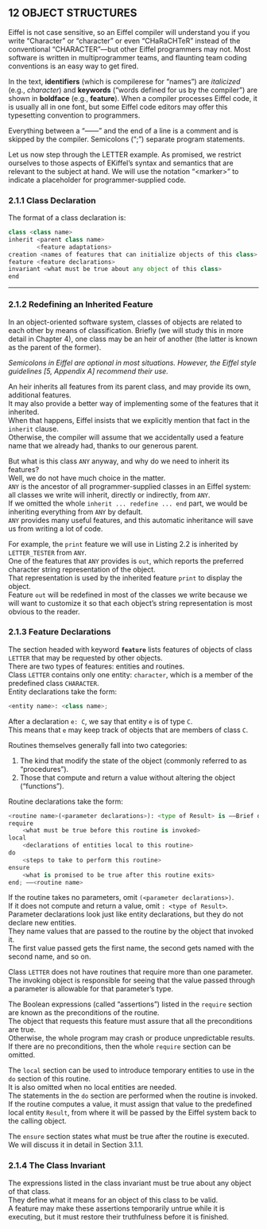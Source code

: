 ## 12 OBJECT STRUCTURES

Eiffel is not case sensitive, so an Eiffel compiler will understand you if you write “Character” or “character” or even “CHaRaCHTeR” instead of the conventional “CHARACTER”—but other Eiffel programmers may not.
Most software is written in multiprogrammer teams, and flaunting team coding conventions is an easy way to get fired.

In the text, **identifiers** (which is compilerese for “names”) are *italicized* (e.g., *character*) and **keywords** (“words defined for us by the compiler”) are shown in **boldface** (e.g., **feature**).
When a compiler processes Eiffel code, it is usually all in one font, but some Eiffel code editors may offer this typesetting convention to programmers.

Everything between a “——” and the end of a line is a comment and is skipped by the compiler.
Semicolons (“;”) separate program statements.

Let us now step through the LETTER example.
As promised, we restrict ourselves to those aspects of EKiffel’s syntax and semantics that are relevant to the subject at hand.
We will use the notation “\<marker\>” to indicate a placeholder for programmer-supplied code.


### 2.1.1 Class Declaration

The format of a class declaration is:

```python
class <class name>
inherit <parent class name>
        <feature adaptations>
creation <names of features that can initialize objects of this class>
feature <feature declarations>
invariant <what must be true about any object of this class>
end
```

---

### 2.1.2 Redefining an Inherited Feature

In an object-oriented software system, classes of objects are related to each other by means of classification.
Briefly (we will study this in more detail in Chapter 4), one class may be an heir of another (the latter is known as the parent of the former).

*Semicolons in Eiffel are optional in most situations.
However, the Eiffel style guidelines [5, Appendix A] recommend their use.*

An heir inherits all features from its parent class, and may provide its own, additional features.  
It may also provide a better way of implementing some of the features that it inherited.  
When that happens, Eiffel insists that we explicitly mention that fact in the `inherit` clause.  
Otherwise, the compiler will assume that we accidentally used a feature name that we already had, thanks to our generous parent.  

But what is this class `ANY` anyway, and why do we need to inherit its features?  
Well, we do not have much choice in the matter.  
`ANY` is the ancestor of all programmer-supplied classes in an Eiffel system: all classes we write will inherit, directly or indirectly, from `ANY`.  
If we omitted the whole `inherit ... redefine ... end` part, we would be inheriting everything from `ANY` by default.  
`ANY` provides many useful features, and this automatic inheritance will save us from writing a lot of code.  

For example, the `print` feature we will use in Listing 2.2 is inherited by `LETTER_TESTER` from `ANY`.  
One of the features that `ANY` provides is `out`, which reports the preferred character string representation of the object.  
That representation is used by the inherited feature `print` to display the object.  
Feature `out` will be redefined in most of the classes we write because we will want to customize it so that each object’s string representation is most obvious to the reader.  

### 2.1.3 Feature Declarations

The section headed with keyword **`feature`** lists features of objects of class `LETTER` that may be requested by other objects.  
There are two types of features: entities and routines.  
Class `LETTER` contains only one entity: `character`, which is a member of the predefined class `CHARACTER`.  
Entity declarations take the form:

```python
<entity name>: <class name>;
```

After a declaration `e: C`, we say that entity `e` is of type `C`.  
This means that `e` may keep track of objects that are members of class `C`.  

Routines themselves generally fall into two categories:  
1. The kind that modify the state of the object (commonly referred to as “procedures”).  
2. Those that compute and return a value without altering the object (“functions”).  

Routine declarations take the form:

```python
<routine name>(<parameter declarations>): <type of Result> is ——Brief description.
require
    <what must be true before this routine is invoked>
local
    <declarations of entities local to this routine>
do
    <steps to take to perform this routine>
ensure
    <what is promised to be true after this routine exits>
end; ——<routine name>
```

If the routine takes no parameters, omit `(<parameter declarations>)`.  
If it does not compute and return a value, omit `: <type of Result>`.  
Parameter declarations look just like entity declarations, but they do not declare new entities.  
They name values that are passed to the routine by the object that invoked it.  
The first value passed gets the first name, the second gets named with the second name, and so on.  

Class `LETTER` does not have routines that require more than one parameter.  
The invoking object is responsible for seeing that the value passed through a parameter is allowable for that parameter’s type.  

The Boolean expressions (called “assertions”) listed in the `require` section are known as the preconditions of the routine.  
The object that requests this feature must assure that all the preconditions are true.  
Otherwise, the whole program may crash or produce unpredictable results.  
If there are no preconditions, then the whole `require` section can be omitted.  

The `local` section can be used to introduce temporary entities to use in the `do` section of this routine.  
It is also omitted when no local entities are needed.  
The statements in the `do` section are performed when the routine is invoked.  
If the routine computes a value, it must assign that value to the predefined local entity `Result`, from where it will be passed by the Eiffel system back to the calling object.  

The `ensure` section states what must be true after the routine is executed.  
We will discuss it in detail in Section 3.1.1.  

### 2.1.4 The Class Invariant

The expressions listed in the class invariant must be true about any object of that class.  
They define what it means for an object of this class to be valid.  
A feature may make these assertions temporarily untrue while it is executing, but it must restore their truthfulness before it is finished.  
